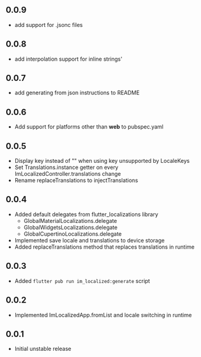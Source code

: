 ## 0.0.9

* add support for .jsonc files

## 0.0.8

* add interpolation support for inline strings'

## 0.0.7

* add generating from json instructions to README

## 0.0.6

* Add support for platforms other than **web** to pubspec.yaml

## 0.0.5

* Display key instead of "" when using key unsupported by LocaleKeys
* Set Translations.instance getter on every ImLocalizedController.translations change
* Rename replaceTranslations to injectTranslations

## 0.0.4

* Added default delegates from flutter_localizations library
  * GlobalMaterialLocalizations.delegate
  * GlobalWidgetsLocalizations.delegate
  * GlobalCupertinoLocalizations.delegate
* Implemented save locale and translations to device storage
* Added replaceTranslations method that replaces translations in runtime

## 0.0.3

* Added `flutter pub run im_localized:generate` script

## 0.0.2

* Implemented ImLocalizedApp.fromList and locale switching in runtime

## 0.0.1

* Initial unstable release
